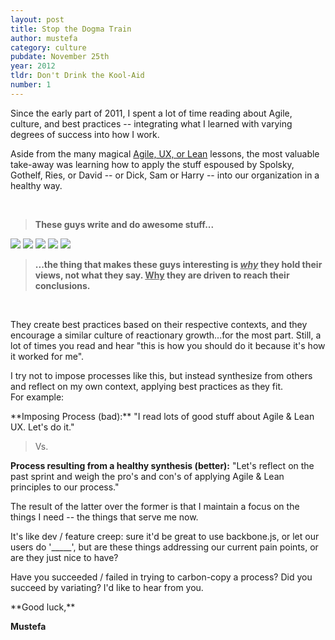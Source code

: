 ```yaml
---
layout: post
title: Stop the Dogma Train
author: mustefa
category: culture
pubdate: November 25th
year: 2012
tldr: Don't Drink the Kool-Aid
number: 1
---
```

<p>
Since the early part of 2011, I spent a lot of time reading about Agile, culture, and best practices -- integrating what I learned with varying degrees of success into how I work.

Aside from the many magical 
<a class="highlight" href="http://www.allaboutunicorns.com/images/logo.jpg">Agile, UX, or Lean</a>
lessons, the most valuable take-away was learning how to apply the stuff espoused by Spolsky, Gothelf, Ries, or David -- or Dick, Sam or Harry -- into our organization in a healthy way.

</p>

<br />

>**<span class="highlight-green">These guys write and do awesome stuff...</span>**

<a href="http://www.joelonsoftware.com" target="_blank"><img src="{{ site.assets }}/images/spolsky.png"></a>
<a href="http://www.jeffgothelf.com/blog/" target="_blank"><img src="{{ site.assets }}/images/gothelf.png"></a>
<a href="http://david.heinemeierhansson.com" target="_blank"><img src="{{ site.assets }}/images/david.png"></a>
<a href="https://twitter.com/jack" target="_blank"><img src="{{ site.assets }}/images/dorsey.png"></a>
<a href="https://twitter.com/ericries" target="_blank"><img src="{{ site.assets }}/images/ries.png"></a>

>**<span class="highlight-green">...the thing that makes these guys interesting is <u>*why</u>* they hold their views, not what they say. <u>Why</u> they are driven to reach their conclusions.</span>**

<br />

<p>

They create best practices based on their respective contexts, and they encourage a similar culture of reactionary growth...for the most part. Still, a lot of times you read and hear "this is how you should do it because it's how it worked for me". 
</p>
<p>
I try not to impose processes like this, but instead synthesize from others and reflect on my own context, applying best practices as they fit. 
<br />
For example:
</p>
**Imposing Process (bad):** "I read lots of good stuff about Agile & Lean UX. Let's do it."</s>

>Vs.

**Process resulting from a healthy synthesis (better):** "Let's reflect on the past sprint and weigh the pro's and con's of applying Agile & Lean principles to our process."
<br />
<p>
The result of the latter over the former is that I maintain a focus on the things I need -- the things that serve me now.
</p>
It's like dev / feature creep: sure it'd be great to use backbone.js, or let our users do '_____', but are these things addressing our current pain points, or are they just nice to have?
<p>
Have you succeeded / failed in trying to carbon-copy a process? Did you succeed by variating? I'd like to hear from you.
</p>
**Good luck,**

**Mustefa**